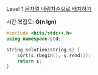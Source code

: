 Level 1 [문자열 내림차순으로 배치하기](https://programmers.co.kr/learn/courses/30/lessons/12917)

시간 복잡도: **O(n lgn)**

```cpp
#include <bits/stdc++.h>
using namespace std;

string solution(string s) {
    sort(s.rbegin(), s.rend());
    return s;
}
```